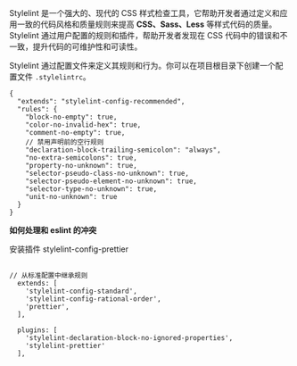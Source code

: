 Stylelint 是一个强大的、现代的 CSS 样式检查工具，它帮助开发者通过定义和应用一致的代码风格和质量规则来提高 **CSS、Sass、Less** 等样式代码的质量。Stylelint 通过用户配置的规则和插件，帮助开发者发现在 CSS 代码中的错误和不一致，提升代码的可维护性和可读性。

Stylelint 通过配置文件来定义其规则和行为。你可以在项目根目录下创建一个配置文件 `.stylelintrc`。

```
{
  "extends": "stylelint-config-recommended",
  "rules": {
    "block-no-empty": true,
    "color-no-invalid-hex": true,
    "comment-no-empty": true,
    // 禁用声明前的空行规则
    "declaration-block-trailing-semicolon": "always",
    "no-extra-semicolons": true,
    "property-no-unknown": true,
    "selector-pseudo-class-no-unknown": true,
    "selector-pseudo-element-no-unknown": true,
    "selector-type-no-unknown": true,
    "unit-no-unknown": true
  }
}
```



**如何处理和 eslint 的冲突**

安装插件 stylelint-config-prettier 

```

// 从标准配置中继承规则
  extends: [
    'stylelint-config-standard',
    'stylelint-config-rational-order',
    'prettier',
  ],
    
  plugins: [
    'stylelint-declaration-block-no-ignored-properties',
    'stylelint-prettier'
  ],
```

